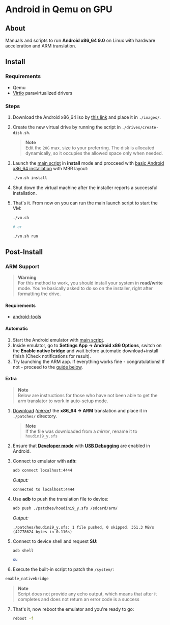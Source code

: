 # Android in Qemu on GPU
## About
Manuals and scripts to run **Android x86_64 9.0** on Linux with hardware acceleration and ARM translation.


## Install
### Requirements  
- Qemu
- [Virtio](https://www.linux-kvm.org/page/Virtio) paravirtualized drivers


### Steps
1. Download the Android x86_64 iso by [this link](https://sourceforge.net/projects/android-x86/files/Release%209.0/android-x86_64-9.0-r2.iso/download) and place it in `./images/`.

2. Create the new virtual drive by running the script in `./drives/create-disk.sh`.
   > **Note**  
   > Edit the `20G` max. size to your preferring. The disk is allocated dynamically, so it occupies the allowed space only when needed.

3. Launch the [main script](./vm.sh) in **install** mode and procceed with [basic Android x86_64 installation](https://www.android-x86.org/installhowto.html) with MBR layout:
   ```sh
   ./vm.sh install
   ```

4. Shut down the virtual machine after the installer reports a successful installation.

5. That's it. From now on you can run the main launch script to start the VM:
   ```sh
   ./vm.sh

   # or

   ./vm.sh run
   ```


## Post-Install
### ARM Support
> **Warning**  
> For this method to work, you should install your system in **read/write** mode. You're basically asked to do so on the installer, right after formatting the drive.


#### Requirements
- [android-tools](https://developer.android.com/tools/releases/platform-tools)


#### Automatic
1. Start the Android emulator with [main script](./vm.sh).
2. Inside emulator, go to **Settings App -> Android x86 Options**, switch on the **Enable native bridge** and wait before automatic download+install finish (Check notifications for result).
3. Try launching the ARM app. If everything works fine - congratulations! If not - proceed to the [guide below](#extra).


#### Extra
> **Note**  
> Below are instructions for those who have not been able to get the arm translator to work in auto-setup mode.

1. [Download](https://github.com/maximilionus/android-x86_64-qemu-hwaccel/raw/files/x86_64-arm-bridge/android-9.0/houdini9_y.sfs) *([mirror](http://dl.android-x86.org/houdini/9_y/houdini.sfs))* the **x86_64 -> ARM** translation and place it in `./patches/` directory.
   > **Note**  
   > If the file was downloaded from a *mirror*, rename it to `houdini9_y.sfs`

2. Ensure that [**Developer mode**](https://developer.android.com/studio/debug/dev-options#enable) with [**USB Debugging**](https://developer.android.com/studio/debug/dev-options#Enable-debugging) are enabled in Android.

3. Connect to emulator with **adb**:
   ```sh
   adb connect localhost:4444
   ```
   *Output:*
   ```Log
   connected to localhost:4444
   ```

4. Use **adb** to push the translation file to device:
   ```sh
   adb push ./patches/houdini9_y.sfs /sdcard/arm/
   ```
   *Output:*
   ```Log
   ./patches/houdini9_y.sfs: 1 file pushed, 0 skipped. 351.3 MB/s (42778624 bytes in 0.116s)
   ```

5. Connect to device shell and request **SU**:
   ```sh
   adb shell
   ```
   ```sh
   su
   ```

6.  Execute the built-in script to patch the `/system/`:
   ```sh
   enable_nativebridge
   ```
   > **Note**  
   > Script does not provide any echo output, which means that after it completes and does not return an error code is a success

7. That's it, now reboot the emulator and you're ready to go:
    ```sh
    reboot -f
    ```
